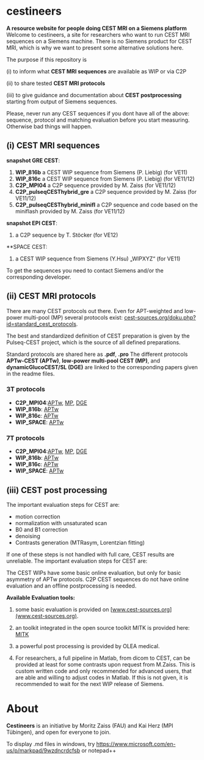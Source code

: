 # cestineers
**A resource website for people doing CEST MRI on a Siemens platform**
Welcome to cestineers, a site for researchers who want to run CEST MRI sequences on a Siemens machine. There is no Siemens product for CEST MRI, which is why we want to present some alternative solutions here.

The purpose if this repository is

(i) to inform what **CEST MRI sequences** are available as WIP or via C2P

(ii) to share tested **CEST MRI protocols**

(iii) to give guidance and documentation about **CEST postprocessing** starting from output of Siemens sequences.

Please, never run any CEST sequences if you dont have all of the above: sequence, protocol and matching evaluation before you start measuring. Otherwise bad things will happen.

## (i) CEST MRI sequences ##

**snapshot GRE CEST**:
1. **WIP_816b** a CEST WIP sequence from Siemens (P. Liebig) (for VE11)
2. **WIP_816c** a CEST WIP sequence from Siemens (P. Liebig) (for VE11/12)
3. **C2P_MPI04** a C2P sequence provided by M. Zaiss (for VE11/12)
4. **C2P_pulseqCESThybrid_gre** a C2P sequence provided by M. Zaiss (for VE11/12)
5. **C2P_pulseqCESThybrid_minifl** a C2P sequence and code based on the miniflash provided by M. Zaiss (for VE11/12)

**snapshot EPI CEST**:
1. a C2P sequence by T. Stöcker (for VE12)

**SPACE CEST:
1. a CEST WIP sequence from Siemens (Y.Hsu) „WIPXYZ“ (for VE11)

To get the sequences you need to contact Siemens and/or the corresponding developer.
   
## (ii) CEST MRI protocols ##
There are many CEST protocols out there. Even for APT-weighted and low-power multi-pool (MP) several protocols exist: [cest-sources.org/doku.php?id=standard_cest_protocols](http://cest-sources.org/doku.php?id=standard_cest_protocols). 

The best and standardized definition of CEST preparation is given by the Pulseq-CEST project, which is the source of all defined preparations.

Standard protocols are shared here as **.pdf**, **.pro** 
The different protocols **APTw-CEST (APTw)**, **low-power multi-pool CEST (MP)**, and **dynamicGlucoCEST/SL (DGE)** are linked to the corresponding papers given in the readme files.

### 3T protocols ###
 - **C2P_MPI04**:[APTw](link), [MP](link), [DGE](link)
 - **WIP_816b**: [APTw](link)
 - **WIP_816c**: [APTw](link)
 - **WIP_SPACE**: [APTw](link)

### 7T protocols ###
 - **C2P_MPI04**:[APTw](link), [MP](link), [DGE](link)
 - **WIP_816b**: [APTw](link)
 - **WIP_816c**: [APTw](link)
 - **WIP_SPACE**: [APTw](link)

## (iii) CEST post processing ##
The important evaluation steps for CEST are:
 - motion correction
 - normalization with unsaturated scan
 - B0 and B1 correction
 - denoising
 - Contrasts generation (MTRasym, Lorentzian fitting)
 
 If one of these steps is not handled with full care, CEST results are unreliable.
 The important evaluation steps for CEST are:

The CEST WIPs have some basic online evaluation, but only for  basic asymmetry of APTw protocols.
C2P CEST sequences do not have online evaluation and an offline postprocessing is needed.

**Available Evaluation tools:**

 1. some basic evaluation is provided on [www.cest-sources.org](www.cest-sources.org).
 
 2. an toolkit integrated in the open source toolkit MITK is provided here: [MITK](MITK)
 
 4. a powerful post processing is provided by OLEA medical.
 
 5. For researchers, a full pipeline in Matlab, from dicom to CEST, can be provided at least for some contrasts upon request from M.Zaiss.
 This is custom written code and only recommended for advanced users, that are able and willing to adjust codes in Matlab.
 If this is not given, it is recommended to wait for the next WIP release of Siemens.
 
 
   
# About
**Cestineers** is an initiative by Moritz Zaiss (FAU) and Kai Herz (MPI Tübingen), and open for everyone to join. 

 To display .md files in windows, try https://www.microsoft.com/en-us/p/markpad/9wzdncrdcfsb or notepad++
 
 
